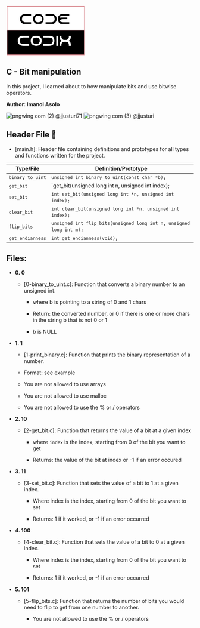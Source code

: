 ![image](https://github.com/Imanolasolo/holbertonschool-low_level_programming/blob/main/0x13-more_singly_linked_lists/IMAGES/CODE%20CODIX%20logo%20final.png) 

## C - Bit manipulation

In this project, I learned about to how manipulate bits and use bitwise operators.

**Author: Imanol Asolo**

![pngwing com (2)](https://user-images.githubusercontent.com/86312558/142048668-4bec0f80-8112-4f3d-b898-9d8a9ba532b4.png) @jjusturi71 ![pngwing com (3)](https://user-images.githubusercontent.com/86312558/142048993-28de7d8c-df86-4f2f-bb08-f46a1ab35076.png) @jjusturi
## Header File :file_folder:

* [main.h]: Header file containing definitions and prototypes for all types
and functions written for the project.

| Type/File                  |         Definition/Prototype                                                     |
| -------------------------- | -------------------------------------------------------------------------------- |
| `binary_to_uint`           | `unsigned int binary_to_uint(const char *b);`                                    |
| `get_bit`                  | `get_bit(unsigned long int n, unsigned int index);                               |
| `set_bit`                  | `int set_bit(unsigned long int *n, unsigned int index);`                         |
| `clear_bit`                | `int clear_bit(unsigned long int *n, unsigned int index);`                       |
| `flip_bits`                | `unsigned int flip_bits(unsigned long int n, unsigned long int m);`              |
| `get_endianness`           | `int get_endianness(void);`                                                      |


## Files:

* **0. 0**
  * [0-binary_to_uint.c]: Function that converts a binary number to an unsigned int.
  
    * where b is pointing to a string of 0 and 1 chars

    * Return: the converted number, or 0 if there is one or more chars in the string b that is not 0 or 1

    * b is NULL

* **1. 1**
  * [1-print_binary.c]: Function that prints the binary representation of a number.

   * Format: see example

   * You are not allowed to use arrays

   * You are not allowed to use malloc

   * You are not allowed to use the % or / operators

* **2. 10**

  * [2-get_bit.c]: Function that returns the value of a bit at a given index

    * where `index` is the index, starting from 0 of the bit you want to get

    * Returns: the value of the bit at index or -1 if an error occured

* **3. 11**

  * [3-set_bit.c]:  Function that sets the value of a bit to 1 at a given index.

    * Where index is the index, starting from 0 of the bit you want to set

    * Returns: 1 if it worked, or -1 if an error occurred

* **4. 100**

  * [4-clear_bit.c]: Function that sets the value of a bit to 0 at a given index.

    * Where index is the index, starting from 0 of the bit you want to set

    * Returns: 1 if it worked, or -1 if an error occurred

* **5. 101**

  * [5-flip_bits.c]:  Function that returns the number of bits you would need to flip to get from one number to another.

    * You are not allowed to use the % or / operators
  